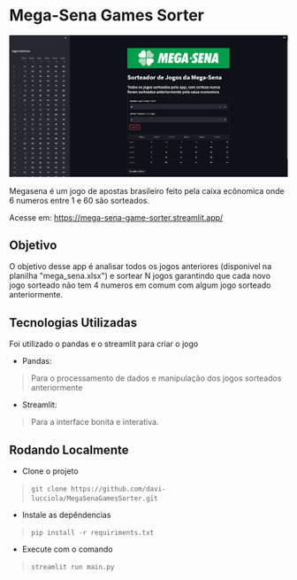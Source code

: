 # Mega-Sena Games Sorter

![App](./assets/mega-sena-games-sorter.png)

Megasena é um jogo de apostas brasileiro feito pela caixa ecônomica onde 6 numeros entre 1 e 60 são sorteados. 

Acesse em: https://mega-sena-game-sorter.streamlit.app/

## Objetivo

O objetivo desse app é analisar todos os jogos anteriores (disponivel na planilha "mega_sena.xlsx") e sortear N jogos garantindo que cada novo jogo sorteado não tem 4 numeros em comum com algum jogo sorteado anteriormente.

## Tecnologias Utilizadas
Foi utilizado o pandas e o streamlit para criar o jogo

- Pandas:
> Para o processamento de dados e manipulação dos jogos sorteados anteriormente

- Streamlit:
> Para a interface bonita e interativa.

## Rodando Localmente
- Clone o projeto
> `git clone https://github.com/davi-lucciola/MegaSenaGamesSorter.git`

- Instale as depêndencias
> `pip install -r requiriments.txt`

- Execute com o comando 
> `streamlit run main.py`
